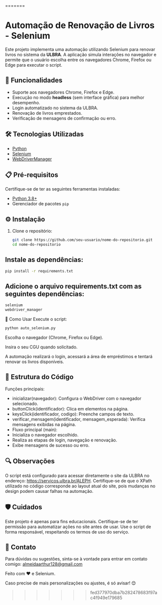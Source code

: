 =======
# Automação de Renovação de Livros - Selenium

Este projeto implementa uma automação utilizando Selenium para renovar livros no sistema da **ULBRA**. A aplicação simula interações no navegador e permite que o usuário escolha entre os navegadores Chrome, Firefox ou Edge para executar o script.

## 🚀 Funcionalidades

- Suporte aos navegadores Chrome, Firefox e Edge.
- Execução no modo **headless** (sem interface gráfica) para melhor desempenho.
- Login automatizado no sistema da ULBRA.
- Renovação de livros emprestados.
- Verificação de mensagens de confirmação ou erro.

## 🛠 Tecnologias Utilizadas

- [Python](https://www.python.org/)
- [Selenium](https://www.selenium.dev/)
- [WebDriverManager](https://github.com/SergeyPirogov/webdriver_manager)

## 📋 Pré-requisitos

Certifique-se de ter as seguintes ferramentas instaladas:

- [Python 3.8+](https://www.python.org/downloads/)
- Gerenciador de pacotes `pip`

## ⚙️ Instalação

1. Clone o repositório:

   ```bash
   git clone https://github.com/seu-usuario/nome-do-repositorio.git
   cd nome-do-repositorio
## Instale as dependências:

````bash
pip install -r requirements.txt
````
## Adicione o arquivo requirements.txt com as seguintes dependências:

```bash
selenium
webdriver_manager
```
🚦 Como Usar
Execute o script:

```bash
python auto_selenium.py
``` 
Escolha o navegador (Chrome, Firefox ou Edge).

Insira o seu CGU quando solicitado.

A automação realizará o login, acessará a área de empréstimos e tentará renovar os livros disponíveis.

## 📝 Estrutura do Código

Funções principais:

- inicializar(navegador): Configura o WebDriver com o navegador selecionado.
- buttonClick(identificador): Clica em elementos na página.
- keysClick(identificador, codigo): Preenche campos de texto.
- verificar_mensagem(identificador, mensagem_esperada): Verifica mensagens exibidas na página.
- Fluxo principal (main):
- Inicializa o navegador escolhido.
- Realiza as etapas de login, navegação e renovação.
- Exibe mensagens de sucesso ou erro.

## 🔍 Observações

O script está configurado para acessar diretamente o site da ULBRA no endereço: https://servicos.ulbra.br/ALEPH.
Certifique-se de que o XPath utilizado no código corresponde ao layout atual do site, pois mudanças no design podem causar falhas na automação.

## 🛡️ Cuidados
Este projeto é apenas para fins educacionais. Certifique-se de ter permissão para automatizar ações no site antes de usar.
Use o script de forma responsável, respeitando os termos de uso do serviço.

## 📧 Contato
Para dúvidas ou sugestões, sinta-se à vontade para entrar em contato comigo: almeidaarthur128@gmail.com

Feito com ❤️ e Selenium.

Caso precise de mais personalizações ou ajustes, é só avisar! 😊
>>>>>>> fed377970dba7b282478683f97ac4f949e179685
